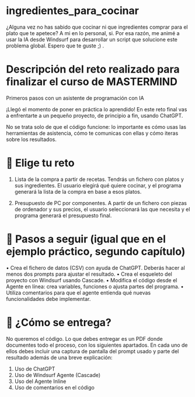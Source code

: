 # ingredientes_para_cocinar
¿Alguna vez no has sabido que cocinar ni que ingredientes comprar para el plato que te apetece? A mi en lo personal, si. Por esa razón, me animé a usar la IA desde Windsurf para desarrollar un script que solucione este problema global. Espero que te guste ;) . 



# Descripción del reto realizado para finalizar el curso de MASTERMIND

Primeros pasos con un asistente de programación con IA

¡Llegó el momento de poner en práctica lo aprendido! En este reto final vas a enfrentarte a un pequeño proyecto, de principio a fin, usando ChatGPT. 

No se trata solo de que el código funcione: lo importante es cómo usas las herramientas de asistencia, cómo te comunicas con ellas y cómo iteras sobre los resultados.

# 🧩 Elige tu reto

1. Lista de la compra a partir de recetas.
Tendrás un fichero con platos y sus ingredientes. El usuario elegirá qué quiere cocinar, y el programa generará la lista de la compra en base a esos platos.

2. Presupuesto de PC por componentes.
A partir de un fichero con piezas de ordenador y sus precios, el usuario seleccionará las que necesita y el programa generará el presupuesto final.

# 🔧 Pasos a seguir (igual que en el ejemplo práctico, segundo capítulo)

•	Crea el fichero de datos (CSV) con ayuda de ChatGPT. Deberás hacer al menos dos prompts para ajustar el resultado.
•	Crea el esqueleto del proyecto con Windsurf usando Cascade.
•	Modifica el código desde el Agente en línea: crea variables, funciones o ajusta partes del programa.
•	Utiliza comentarios para que el agente entienda qué nuevas funcionalidades debe implementar.

# 📝 ¿Cómo se entrega?

No queremos el código. Lo que debes entregar es un PDF donde documentes todo el proceso, con los siguientes apartados. En cada uno de ellos debes incluir una captura de pantalla del prompt usado y parte del resultado además de una breve explicación:

1. Uso de ChatGPT
2. Uso de Windsurf Agente (Cascade)
3. Uso del Agente Inline
4. Uso de comentarios en el código
